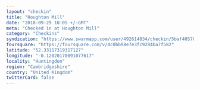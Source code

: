 ```yaml
---
layout: "checkin"
title: "Houghton Mill"
date: "2018-09-29 10:05 +/-GMT"
meta: "Checked in at Houghton Mill"
category: "Checkins"
syndication: "https://www.swarmapp.com/user/492614834/checkin/5baf4057894eac002c2b5dd6"
foursquare: "https://foursquare.com/v/4c0bb98e7e3fc9284ba7f582"
latitude: "52.33117319317127"
longitude: "-0.12020170091077617"
locality: "Huntingdon"
region: "Cambridgeshire"
country: "United Kingdom"
twitterCard: false
---
```


